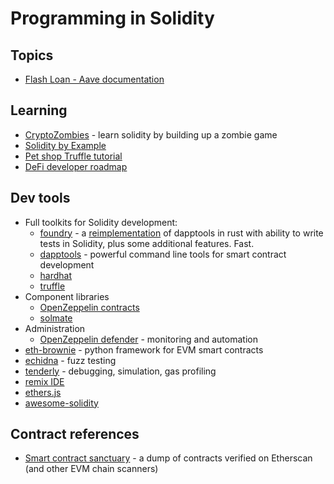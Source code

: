 Programming in Solidity
========================

## Topics
* [Flash Loan - Aave documentation](https://docs.aave.com/developers/guides/flash-loans)

## Learning
* [CryptoZombies](https://cryptozombies.io/) - learn solidity by building up a zombie game
* [Solidity by Example](https://solidity-by-example.org/)
* [Pet shop Truffle tutorial](https://www.trufflesuite.com/tutorial)
* [DeFi developer roadmap](https://github.com/OffcierCia/DeFi-Developer-Road-Map)

## Dev tools
* Full toolkits for Solidity development:
  * [foundry](https://github.com/gakonst/foundry) - a [reimplementation](https://www.paradigm.xyz/2021/12/introducing-the-foundry-ethereum-development-toolbox/) of dapptools in rust with ability to write tests in Solidity, plus some additional features.  Fast.
  * [dapptools](https://dapp.tools/) - powerful command line tools for smart contract development
  * [hardhat](https://hardhat.org/)
  * [truffle](https://trufflesuite.com/)
* Component libraries
  * [OpenZeppelin contracts](https://openzeppelin.com/contracts)
  * [solmate](https://github.com/rari-capital/solmate)
* Administration
  * [OpenZeppelin defender](https://openzeppelin.com/defender/) - monitoring and automation
* [eth-brownie](https://github.com/eth-brownie/brownie) - python framework for EVM smart contracts
* [echidna](https://github.com/crytic/echidna) - fuzz testing
* [tenderly](https://tenderly.co/) - debugging, simulation, gas profiling
* [remix IDE](https://remix-project.org/)
* [ethers.js](https://docs.ethers.io/v5/)
* [awesome-solidity](https://github.com/bkrem/awesome-solidity)

## Contract references
* [Smart contract sanctuary](https://github.com/tintinweb/smart-contract-sanctuary) -
  a dump of contracts verified on Etherscan (and other EVM chain scanners)
